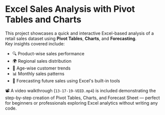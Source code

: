# Excel Sales Analysis with Pivot Tables and Charts

This project showcases a quick and interactive Excel-based analysis of a retail sales dataset using **Pivot Tables**, **Charts**, and **Forecasting**.  
Key insights covered include:

- 🔍 Product-wise sales performance  
- 🌍 Regional sales distribution  
- 👥 Age-wise customer trends  
- 📊 Monthly sales patterns  
- 🔮 Forecasting future sales using Excel's built-in tools  

📽️ A video walkthrough (`13-17-19-VEED.mp4`) is included demonstrating the step-by-step creation of Pivot Tables, Charts, and Forecast Sheet — perfect for beginners or professionals exploring Excel analytics without writing any code.
